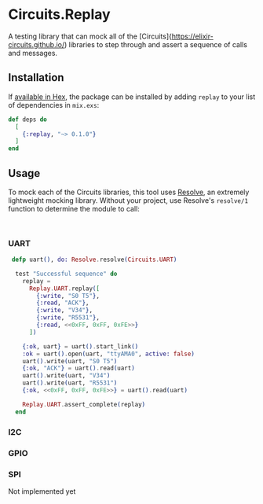 # Circuits.Replay

A testing library that can mock all of the [Circuits]{https://elixir-circuits.github.io/) libraries to 
step through and assert a sequence of calls and messages.


## Installation

If [available in Hex](https://hex.pm/docs/publish), the package can be installed
by adding `replay` to your list of dependencies in `mix.exs`:

```elixir
def deps do
  [
    {:replay, "~> 0.1.0"}
  ]
end
```

## Usage

To mock each of the Circuits libraries, this tool uses [Resolve](), an extremely lightweight mocking
library.  Without your project, use Resolve's `resolve/1` function to determine the module to call:

```elixir
  
```

### UART

```elixir
 defp uart(), do: Resolve.resolve(Circuits.UART)

  test "Successful sequence" do
    replay =
      Replay.UART.replay([
        {:write, "S0 T5"},
        {:read, "ACK"},
        {:write, "V34"},
        {:write, "R5531"},
        {:read, <<0xFF, 0xFF, 0xFE>>}
      ])

    {:ok, uart} = uart().start_link()
    :ok = uart().open(uart, "ttyAMA0", active: false)
    uart().write(uart, "S0 T5")
    {:ok, "ACK"} = uart().read(uart)
    uart().write(uart, "V34")
    uart().write(uart, "R5531")
    {:ok, <<0xFF, 0xFF, 0xFE>>} = uart().read(uart)

    Replay.UART.assert_complete(replay)
  end
```

### I2C

### GPIO

### SPI

Not implemented yet
